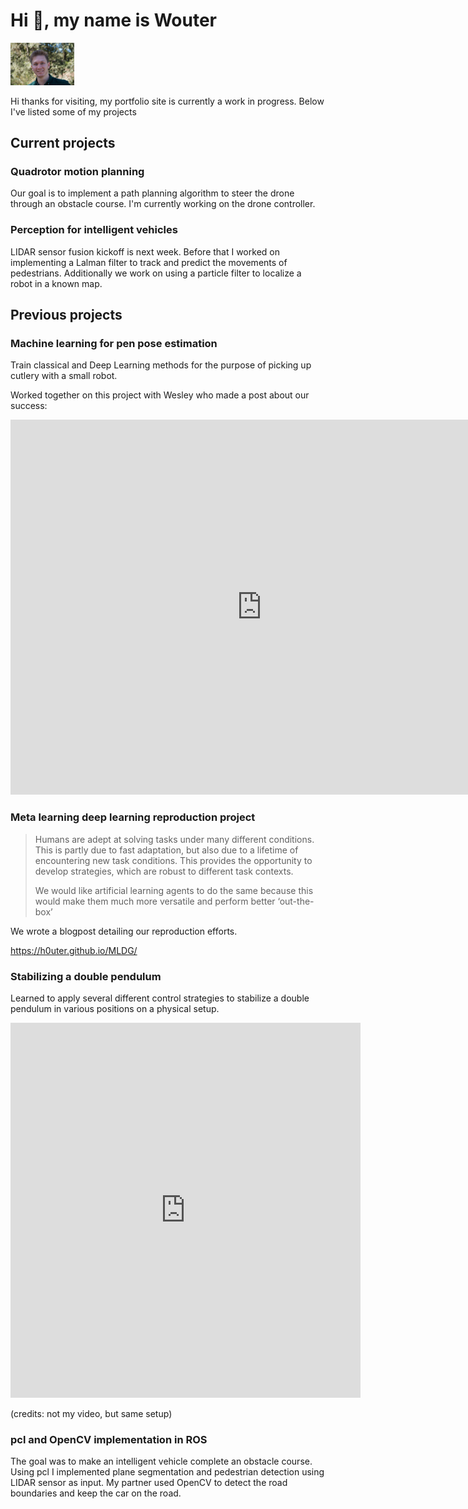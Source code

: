 
# Hi 👋, my name is Wouter

<img src="img/smile-min.jpg" alt="ski" style="zoom:10%;" />

Hi thanks for visiting, my portfolio site is currently a work in progress. Below I've listed some of my projects

## Current projects 

### Quadrotor motion planning

Our goal is to implement a path planning algorithm to steer the drone through an obstacle course. I'm currently working on the drone controller.

### Perception for intelligent vehicles

LIDAR sensor fusion kickoff is next week. Before that I worked on implementing a Lalman filter to track and predict the movements of pedestrians. Additionally we work on using a particle filter to localize a robot in a known map.

## Previous projects 

### Machine learning for pen pose estimation
Train classical and Deep Learning methods for the purpose of picking up cutlery with a small robot.

Worked together on this project with Wesley who made a post about our success:

<iframe src="https://www.linkedin.com/embed/feed/update/urn:li:share:6737753292039872512" height="600" width="804" frameborder="0" allowfullscreen="" title="Embedded post"></iframe>

### Meta learning deep learning reproduction project

> Humans are adept at solving tasks under many different conditions. This is partly due to fast adaptation, but also due to a lifetime of encountering new task conditions. This provides the opportunity to develop strategies, which are robust to different task contexts.
>
> We would like artificial learning agents to do the same because this would make them much more versatile and perform better ‘out-the-box’

We wrote a blogpost detailing our reproduction efforts.

https://h0uter.github.io/MLDG/

### Stabilizing a double pendulum 
 Learned to apply several different control strategies to stabilize a double  pendulum in various positions on a physical setup.

<iframe width="560" height="600" src="https://www.youtube.com/embed/qcokfeDFilA" frameborder="0" allow="accelerometer; autoplay; clipboard-write; encrypted-media; gyroscope; picture-in-picture" allowfullscreen></iframe>

(credits: not my video, but same setup)

### pcl and OpenCV implementation in ROS
The goal was to make an intelligent vehicle complete an obstacle course. Using pcl I implemented plane segmentation and pedestrian detection using LIDAR sensor as input. My partner used OpenCV to detect the road boundaries and keep the car on the road.



